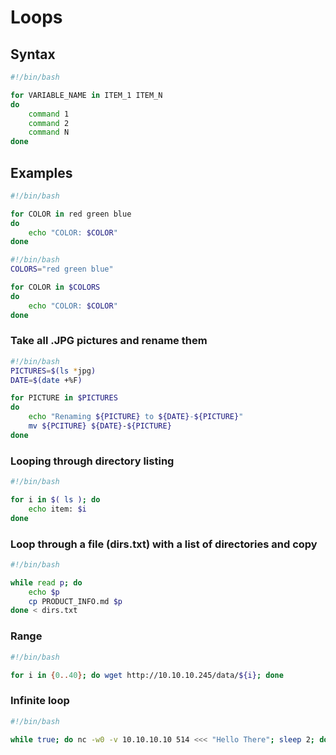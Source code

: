 # Loops

## **Syntax**

```bash
#!/bin/bash

for VARIABLE_NAME in ITEM_1 ITEM_N
do
    command 1
    command 2
    command N
done
```
## **Examples**

```bash
#!/bin/bash

for COLOR in red green blue
do
    echo "COLOR: $COLOR"
done
```

```bash
#!/bin/bash
COLORS="red green blue"

for COLOR in $COLORS
do
    echo "COLOR: $COLOR"
done
```
### Take all .JPG pictures and rename them
```bash
#!/bin/bash
PICTURES=$(ls *jpg)
DATE=$(date +%F)

for PICTURE in $PICTURES
do
    echo "Renaming ${PICTURE} to ${DATE}-${PICTURE}"
    mv ${PCITURE} ${DATE}-${PICTURE}
done
```

### Looping through directory listing

```bash
#!/bin/bash

for i in $( ls ); do
    echo item: $i
done
```


### Loop through a file (dirs.txt) with a list of directories and copy

```bash
#!/bin/bash

while read p; do
    echo $p
    cp PRODUCT_INFO.md $p
done < dirs.txt
```

### Range

```bash
#!/bin/bash

for i in {0..40}; do wget http://10.10.10.245/data/${i}; done
```

### Infinite loop

```bash
#!/bin/bash

while true; do nc -w0 -v 10.10.10.10 514 <<< "Hello There"; sleep 2; done
```